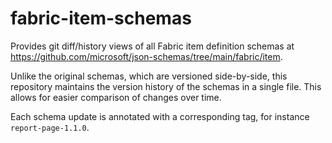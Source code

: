 # fabric-item-schemas

Provides git diff/history views of all Fabric item definition schemas at <https://github.com/microsoft/json-schemas/tree/main/fabric/item>.

Unlike the original schemas, which are versioned side-by-side, this repository maintains the version history of the schemas in a single file. This allows for easier comparison of changes over time.

Each schema update is annotated with a corresponding tag, for instance `report-page-1.1.0`.
